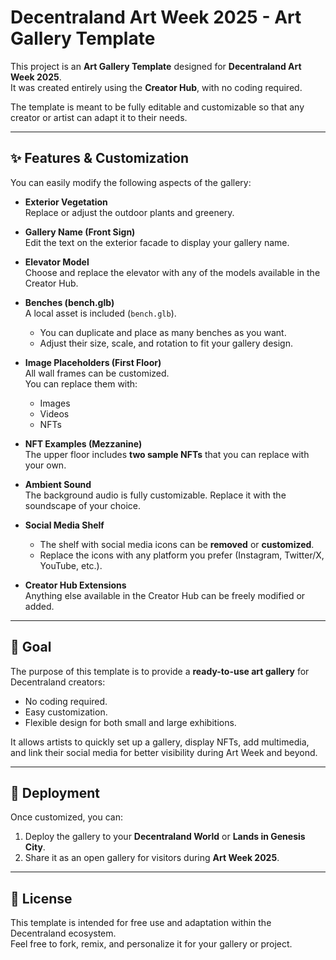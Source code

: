 # Decentraland Art Week 2025 - Art Gallery Template

This project is an **Art Gallery Template** designed for **Decentraland Art Week 2025**.  
It was created entirely using the **Creator Hub**, with no coding required.  

The template is meant to be fully editable and customizable so that any creator or artist can adapt it to their needs.

---

## ✨ Features & Customization

You can easily modify the following aspects of the gallery:

- **Exterior Vegetation**  
  Replace or adjust the outdoor plants and greenery.

- **Gallery Name (Front Sign)**  
  Edit the text on the exterior facade to display your gallery name.

- **Elevator Model**  
  Choose and replace the elevator with any of the models available in the Creator Hub.

- **Benches (bench.glb)**  
  A local asset is included (`bench.glb`).  
  - You can duplicate and place as many benches as you want.  
  - Adjust their size, scale, and rotation to fit your gallery design.

- **Image Placeholders (First Floor)**  
  All wall frames can be customized.  
  You can replace them with:  
  - Images  
  - Videos  
  - NFTs  

- **NFT Examples (Mezzanine)**  
  The upper floor includes **two sample NFTs** that you can replace with your own.

- **Ambient Sound**  
  The background audio is fully customizable. Replace it with the soundscape of your choice.

- **Social Media Shelf**  
  - The shelf with social media icons can be **removed** or **customized**.  
  - Replace the icons with any platform you prefer (Instagram, Twitter/X, YouTube, etc.).

- **Creator Hub Extensions**  
  Anything else available in the Creator Hub can be freely modified or added.

---

## 🎨 Goal

The purpose of this template is to provide a **ready-to-use art gallery** for Decentraland creators:  
- No coding required.  
- Easy customization.  
- Flexible design for both small and large exhibitions.  

It allows artists to quickly set up a gallery, display NFTs, add multimedia, and link their social media for better visibility during Art Week and beyond.

---

## 📂 Deployment

Once customized, you can:  
1. Deploy the gallery to your **Decentraland World** or **Lands in Genesis City**.  
2. Share it as an open gallery for visitors during **Art Week 2025**.  

---

## 📝 License

This template is intended for free use and adaptation within the Decentraland ecosystem.  
Feel free to fork, remix, and personalize it for your gallery or project.
